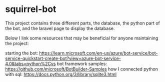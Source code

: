 # squirrel-bot

This project contains three different parts, the database, the python part of the bot, and the laravel page to display the database.

Below I link some resources that may be beneficial for anyone maintaining the project: 

starting the bot: https://learn.microsoft.com/en-us/azure/bot-service/bot-service-quickstart-create-bot?view=azure-bot-service-4.0&tabs=python%2Cvs
bot framework samples: https://github.com/microsoft/BotBuilder-Samples
how I connected python with sql: https://docs.python.org/3/library/sqlite3.html

